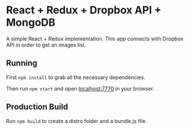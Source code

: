 # React + Redux + Dropbox API + MongoDB

A simple React + Redux implementation. This app connects with Dropbox API in order to get an images list.

## Running

First `npm install` to grab all the necessary dependencies. 

Then run `npm start` and open <localhost:7770> in your browser.

## Production Build

Run `npm build` to create a distro folder and a bundle.js file.

